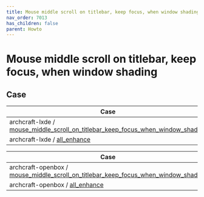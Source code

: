 ```yaml
---
title: Mouse middle scroll on titlebar, keep focus, when window shading
nav_order: 7013
has_children: false
parent: Howto
---
```



# Mouse middle scroll on titlebar, keep focus, when window shading


## Case


| Case |
| --- |
| archcraft-lxde / [mouse_middle_scroll_on_titlebar_keep_focus_when_window_shading](https://github.com/samwhelp/archcraft-adjustment/tree/main/sample/mousebind-adjustment/archcraft-lxde/2022-10-10/mouse_middle_scroll_on_titlebar_keep_focus_when_window_shading) |
| archcraft-lxde / [all_enhance](https://github.com/samwhelp/archcraft-adjustment/tree/main/sample/mousebind-adjustment/archcraft-lxde/2022-10-10/all_enhance) |


| Case |
| --- |
| archcraft-openbox / [mouse_middle_scroll_on_titlebar_keep_focus_when_window_shading](https://github.com/samwhelp/archcraft-adjustment/tree/main/sample/mousebind-adjustment/archcraft-openbox/2022-09-16/mouse_middle_scroll_on_titlebar_keep_focus_when_window_shading) |
| archcraft-openbox / [all_enhance](https://github.com/samwhelp/archcraft-adjustment/tree/main/sample/mousebind-adjustment/archcraft-openbox/2022-09-16/all_enhance) |
